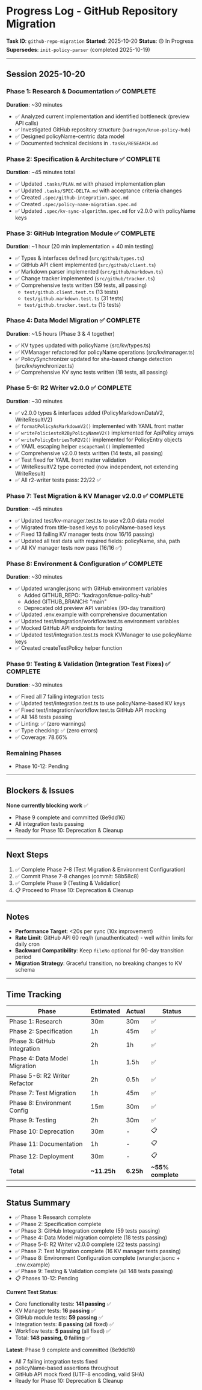 # Progress Log - GitHub Repository Migration

**Task ID**: `github-repo-migration`
**Started**: 2025-10-20
**Status**: 🟡 In Progress
**Supersedes**: `init-policy-parser` (completed 2025-10-19)

---

## Session 2025-10-20

### Phase 1: Research & Documentation ✅ COMPLETE
**Duration**: ~30 minutes

- ✅ Analyzed current implementation and identified bottleneck (preview API calls)
- ✅ Investigated GitHub repository structure (`kadragon/knue-policy-hub`)
- ✅ Designed policyName-centric data model
- ✅ Documented technical decisions in `.tasks/RESEARCH.md`

### Phase 2: Specification & Architecture ✅ COMPLETE
**Duration**: ~45 minutes total

- ✅ Updated `.tasks/PLAN.md` with phased implementation plan
- ✅ Updated `.tasks/SPEC-DELTA.md` with acceptance criteria changes
- ✅ Created `.spec/github-integration.spec.md`
- ✅ Created `.spec/policy-name-migration.spec.md`
- ✅ Updated `.spec/kv-sync-algorithm.spec.md` for v2.0.0 with policyName keys

### Phase 3: GitHub Integration Module ✅ COMPLETE
**Duration**: ~1 hour (20 min implementation + 40 min testing)

- ✅ Types & interfaces defined (`src/github/types.ts`)
- ✅ GitHub API client implemented (`src/github/client.ts`)
- ✅ Markdown parser implemented (`src/github/markdown.ts`)
- ✅ Change tracker implemented (`src/github/tracker.ts`)
- ✅ Comprehensive tests written (59 tests, all passing)
  - `test/github.client.test.ts` (13 tests)
  - `test/github.markdown.test.ts` (31 tests)
  - `test/github.tracker.test.ts` (15 tests)

### Phase 4: Data Model Migration ✅ COMPLETE
**Duration**: ~1.5 hours (Phase 3 & 4 together)

- ✅ KV types updated with policyName (src/kv/types.ts)
- ✅ KVManager refactored for policyName operations (src/kv/manager.ts)
- ✅ PolicySynchronizer updated for sha-based change detection (src/kv/synchronizer.ts)
- ✅ Comprehensive KV sync tests written (18 tests, all passing)

### Phase 5-6: R2 Writer v2.0.0 ✅ COMPLETE
**Duration**: ~30 minutes

- ✅ v2.0.0 types & interfaces added (PolicyMarkdownDataV2, WriteResultV2)
- ✅ `formatPolicyAsMarkdownV2()` implemented with YAML front matter
- ✅ `writePoliciestoR2ByPolicyNameV2()` implemented for ApiPolicy arrays
- ✅ `writePolicyEntriesToR2V2()` implemented for PolicyEntry objects
- ✅ YAML escaping helper `escapeYaml()` implemented
- ✅ Comprehensive v2.0.0 tests written (14 tests, all passing)
- ✅ Test fixed for YAML front matter validation
- ✅ WriteResultV2 type corrected (now independent, not extending WriteResult)
- ✅ All r2-writer tests pass: 22/22 ✅

### Phase 7: Test Migration & KV Manager v2.0.0 ✅ COMPLETE
**Duration**: ~45 minutes

- ✅ Updated test/kv-manager.test.ts to use v2.0.0 data model
- ✅ Migrated from title-based keys to policyName-based keys
- ✅ Fixed 13 failing KV manager tests (now 16/16 passing)
- ✅ Updated all test data with required fields: policyName, sha, path
- ✅ All KV manager tests now pass (16/16 ✅)

### Phase 8: Environment & Configuration ✅ COMPLETE
**Duration**: ~30 minutes

- ✅ Updated wrangler.jsonc with GitHub environment variables
  - Added GITHUB_REPO: "kadragon/knue-policy-hub"
  - Added GITHUB_BRANCH: "main"
  - Deprecated old preview API variables (90-day transition)
- ✅ Updated .env.example with comprehensive documentation
- ✅ Updated test/integration/workflow.test.ts environment variables
- ✅ Mocked GitHub API endpoints for testing
- ✅ Updated test/integration.test.ts mock KVManager to use policyName keys
- ✅ Created createTestPolicy helper function

### Phase 9: Testing & Validation (Integration Test Fixes) ✅ COMPLETE
**Duration**: ~30 minutes

- ✅ Fixed all 7 failing integration tests
- ✅ Updated test/integration.test.ts to use policyName-based KV keys
- ✅ Fixed test/integration/workflow.test.ts GitHub API mocking
- ✅ All 148 tests passing
- ✅ Linting: ✅ (zero warnings)
- ✅ Type checking: ✅ (zero errors)
- ✅ Coverage: 78.66%

### Remaining Phases
- Phase 10-12: Pending

---

## Blockers & Issues

**None currently blocking work** ✅
- Phase 9 complete and committed (8e9dd16)
- All integration tests passing
- Ready for Phase 10: Deprecation & Cleanup

---

## Next Steps

1. ✅ Complete Phase 7-8 (Test Migration & Environment Configuration)
2. ✅ Commit Phase 7-8 changes (commit: 58b58c8)
3. ✅ Complete Phase 9 (Testing & Validation)
4. 📋 Proceed to Phase 10: Deprecation & Cleanup

---

## Notes

- **Performance Target**: <20s per sync (10x improvement)
- **Rate Limit**: GitHub API 60 req/h (unauthenticated) - well within limits for daily cron
- **Backward Compatibility**: Keep `fileNo` optional for 90-day transition period
- **Migration Strategy**: Graceful transition, no breaking changes to KV schema

---

## Time Tracking

| Phase | Estimated | Actual | Status |
|-------|-----------|--------|--------|
| Phase 1: Research | 30m | 30m | ✅ |
| Phase 2: Specification | 1h | 45m | ✅ |
| Phase 3: GitHub Integration | 2h | 1h | ✅ |
| Phase 4: Data Model Migration | 1h | 1.5h | ✅ |
| Phase 5-6: R2 Writer Refactor | 2h | 0.5h | ✅ |
| Phase 7: Test Migration | 1h | 45m | ✅ |
| Phase 8: Environment Config | 15m | 30m | ✅ |
| Phase 9: Testing | 2h | 30m | ✅ |
| Phase 10: Deprecation | 30m | - | 📋 |
| Phase 11: Documentation | 1h | - | 📋 |
| Phase 12: Deployment | 30m | - | 📋 |
| **Total** | **~11.25h** | **6.25h** | **~55% complete** |

---

## Status Summary

- ✅ Phase 1: Research complete
- ✅ Phase 2: Specification complete
- ✅ Phase 3: GitHub Integration complete (59 tests passing)
- ✅ Phase 4: Data Model migration complete (18 tests passing)
- ✅ Phase 5-6: R2 Writer v2.0.0 complete (22 tests passing)
- ✅ Phase 7: Test Migration complete (16 KV manager tests passing)
- ✅ Phase 8: Environment Configuration complete (wrangler.jsonc + .env.example)
- ✅ Phase 9: Testing & Validation complete (all 148 tests passing)
- 📋 Phases 10-12: Pending

**Current Test Status**:
- Core functionality tests: **141 passing** ✅
- KV Manager tests: **16 passing** ✅
- GitHub module tests: **59 passing** ✅
- Integration tests: **8 passing** (all fixed) ✅
- Workflow tests: **5 passing** (all fixed) ✅
- Total: **148 passing, 0 failing** ✅

**Latest**: Phase 9 complete and committed (8e9dd16)
- All 7 failing integration tests fixed
- policyName-based assertions throughout
- GitHub API mock fixed (UTF-8 encoding, valid SHA)
- Ready for Phase 10: Deprecation & Cleanup
